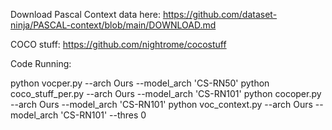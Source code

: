 Download Pascal Context data here: https://github.com/dataset-ninja/PASCAL-context/blob/main/DOWNLOAD.md

COCO stuff: https://github.com/nightrome/cocostuff

Code Running: 

python vocper.py --arch Ours --model_arch 'CS-RN50'
python coco_stuff_per.py --arch Ours --model_arch 'CS-RN101'
python cocoper.py --arch Ours --model_arch 'CS-RN101'
python voc_context.py --arch Ours --model_arch 'CS-RN101' --thres 0
